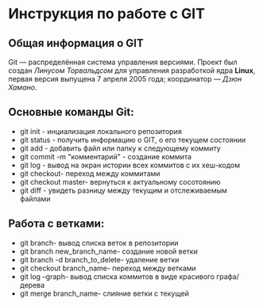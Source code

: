 # **Инструкция по работе с GIT**
## Общая информация о GIT
Git — распределённая система управления версиями. Проект был создан *Линусом Торвальдсом* для управления разработкой ядра **Linux**, первая версия выпущена 7 апреля 2005 года; координатор — *Дзюн Хамано*.

## Основные команды Git:
* git init - инциализация локального репозитория
* git status - получить информацию о GIT, о его текущем состоянии
* git add - добавить файл или папку к следующему коммиту
* git commit -m "комментарий" - создание коммита
* git log - вывод на экран истории всех коммитов с их хеш-кодом
* git checkout- переход между коммитами
* git checkout master- вернуться к актуальному сосотоянию
* git diff - увидеть разницу между текущим и отслеживаемым файлами

## Работа с ветками:
* git branch- вывод списка веток в репозитории
* git branch new_branch_name- создание новой ветки
* git branch -d branch_to_delete- удаление ветки
* git checkout branch_name- переход между ветками
* git log –graph- вывод списка коммитов в виде красивого графа/дерева
* git merge branch_name- слияние ветки с текущей